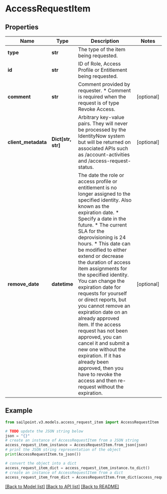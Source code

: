 # AccessRequestItem


## Properties

Name | Type | Description | Notes
------------ | ------------- | ------------- | -------------
**type** | **str** | The type of the item being requested. | 
**id** | **str** | ID of Role, Access Profile or Entitlement being requested. | 
**comment** | **str** | Comment provided by requester. * Comment is required when the request is of type Revoke Access.  | [optional] 
**client_metadata** | **Dict[str, str]** | Arbitrary key-value pairs. They will never be processed by the IdentityNow system but will be returned on associated APIs such as /account-activities and /access-request-status. | [optional] 
**remove_date** | **datetime** | The date the role or access profile or entitlement is no longer assigned to the specified identity. Also known as the expiration date. * Specify a date in the future. * The current SLA for the deprovisioning is 24 hours. * This date can be modified to either extend or decrease the duration of access item assignments for the specified identity. You can change the expiration date for requests for yourself or direct reports, but you cannot remove an expiration date on an already approved item. If the access request has not been approved, you can cancel it and submit a new one without the expiration. If it has already been approved, then you have to revoke the access and then re-request without the expiration.  | [optional] 

## Example

```python
from sailpoint.v3.models.access_request_item import AccessRequestItem

# TODO update the JSON string below
json = "{}"
# create an instance of AccessRequestItem from a JSON string
access_request_item_instance = AccessRequestItem.from_json(json)
# print the JSON string representation of the object
print(AccessRequestItem.to_json())

# convert the object into a dict
access_request_item_dict = access_request_item_instance.to_dict()
# create an instance of AccessRequestItem from a dict
access_request_item_from_dict = AccessRequestItem.from_dict(access_request_item_dict)
```
[[Back to Model list]](../README.md#documentation-for-models) [[Back to API list]](../README.md#documentation-for-api-endpoints) [[Back to README]](../README.md)


